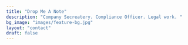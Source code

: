 ```yaml
---
title: "Drop Me A Note"
description: "Company Secreatery. Compliance Officer. Legal work. "
bg_image: "images/feature-bg.jpg"
layout: "contact"
draft: false
---
```

